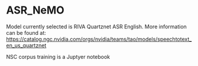 # ASR_NeMO

Model currently selected is RIVA Quartznet ASR English. More information can be found at: https://catalog.ngc.nvidia.com/orgs/nvidia/teams/tao/models/speechtotext_en_us_quartznet 

NSC corpus training is a Juptyer notebook 
